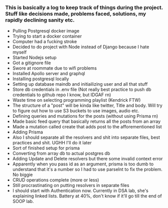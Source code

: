 ### This is basically a log to keep track of things during the project. Stuff like decisions made, problems faced, solutions, my rapidly declining sanity etc.
- Pulling Postgresql docker image
- Trying to start a docker container
- Computer had a fucking stroke
- Decided to do project with Node instead of Django because I hate myself
- Started Nodejs setup
- Got a gitignore file
- Swore at roommate due to wifi problems 
- Installed Apollo server and graphql
- Installing postgresql locally
- Setting up database maindb and initiailizing user and all that stuff
- Store db credentials in .env file (Not really best practice to push db credentials to github repo I know, but IDGAF rn)
- Waste time on selecting programming playlist (Kendrick FTW)
- The structure of a "post" will be kinda like twitter, Title and body. Will try to figure out how to use S3 buckets to use images, audio etc.
- Defining queries and mutations for the posts (without using Prisma rn)
- Made basic feed query that basically returns all the posts from an array
- Made a mutation called create that adds post to the afforementioned list
- Adding Prisma
- Also I should separate all the resolvers and shit into separate files, best practices and shit. UGHH I'll do it later
- Sort of finished setup for prisma
- Converting from array db to actual postgres db
- Adding Update and Delete resolvers but there some invalid context error
- Apparently when you pass id as an argument, prisma is too dumb to understand that it's a number so I had to use parseInt to fix the problem. No biggie
- CRUD operations complete (more or less)
- Still procrastinating on putting resolvers in separate files
- I should start with Authentication now. Currently in DSA lab, she's explaining linked lists. Battery at 40%, don't know if it'll go till the end of SOOP lab.

